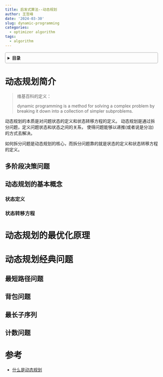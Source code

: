 ```yaml
---
title: 启发式算法--动态规划
author: 王哲峰
date: '2024-03-30'
slug: dynamic-programming
categories:
  - optimizer algorithm
tags:
  - algorithm
---
```


<style>
details {
    border: 1px solid #aaa;
    border-radius: 4px;
    padding: .5em .5em 0;
}
summary {
    font-weight: bold;
    margin: -.5em -.5em 0;
    padding: .5em;
}
details[open] {
    padding: .5em;
}
details[open] summary {
    border-bottom: 1px solid #aaa;
    margin-bottom: .5em;
}
img {
    pointer-events: none;
}
</style>

<details><summary>目录</summary><p>

- [动态规划简介](#动态规划简介)
  - [多阶段决策问题](#多阶段决策问题)
  - [动态规划的基本概念](#动态规划的基本概念)
    - [状态定义](#状态定义)
    - [状态转移方程](#状态转移方程)
- [动态规划的最优化原理](#动态规划的最优化原理)
- [动态规划经典问题](#动态规划经典问题)
  - [最短路径问题](#最短路径问题)
  - [背包问题](#背包问题)
  - [最长子序列](#最长子序列)
  - [计数问题](#计数问题)
- [参考](#参考)
</p></details><p></p>

# 动态规划简介

> 维基百科的定义：
>
> dynamic programming is a method for solving a complex problem 
> by breaking it down into a collection of simpler subproblems.

动态规划的本质是对问题状态的定义和状态转移方程的定义。
动态规划是通过拆分问题，定义问题状态和状态之间的关系，
使得问题能够以递推(或者说是分治)的方式去解决。

如何拆分问题是动态规划的核心，而拆分问题靠的就是状态的定义和状态转移方程的定义。



## 多阶段决策问题

## 动态规划的基本概念

### 状态定义

### 状态转移方程

# 动态规划的最优化原理


# 动态规划经典问题

## 最短路径问题

## 背包问题

## 最长子序列

## 计数问题


# 参考

* [什么是动态规划](https://www.zhihu.com/question/23995189/answer/35324479)

